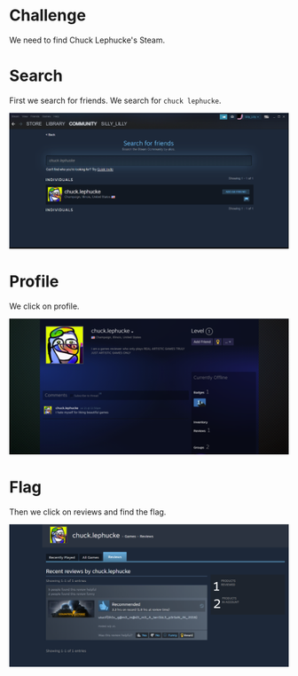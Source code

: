 # Challenge
We need to find Chuck Lephucke's Steam.

# Search
First we search for friends. We search for `chuck lephucke`.

![Search](search.png)

# Profile
We click on profile. 

![Profile](profile.png)

# Flag
Then we click on reviews and find the flag.

![Flag](flag.png)
